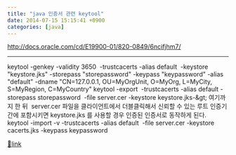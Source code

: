```yaml
---
title: "java 인증서 관련 keytool"
date: 2014-07-15 15:15:41 +0900
categories: [java]
---
```


http://docs.oracle.com/cd/E19900-01/820-0849/6ncifjhm7/

  
  
  
- - - - - -

keytool -genkey -validity 3650  -trustcacerts -alias default  -keystore "keystore.jks" -storepass "storepassword" -keypass "keypassword" -alias "default" -dname "CN=127.0.0.1, OU=MyOrgUnit, O=MyOrg, L=MyCity, S=MyRegion, C=MyCountry"  &#xD;
  &#xD;
keytool -export  -trustcacerts -alias default -storepass storepassword  -file server.cer -keystore keystore.jks-&amp;gt; 여기까지 한 뒤  server.cer 파일을 클라이언트에서 더블클릭해서 신뢰할 수 있는 루트 인증기간에 포함시키면 keystore.jks 를 사용할 경우 인증된 인증서로 동작하게 된다.  &#xD;
keytool -import -v -trustcacerts -alias default  -file server.cer -keystore cacerts.jks -keypass keypassword


[🔗link](http://www.mins01.com/mh/tech/read/892)